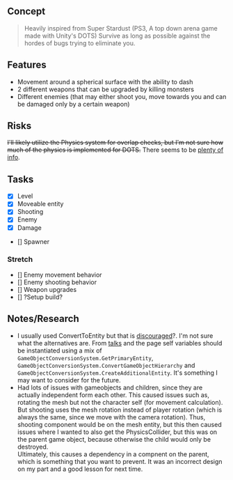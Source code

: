 ## Concept
> Heavily inspired from Super Stardust (PS3, A top down arena game made with Unity's DOTS)
Survive as long as possible against the hordes of bugs trying to eliminate you.

## Features
* Movement around a spherical surface with the ability to dash
* 2 different weapons that can be upgraded by killing monsters
* Different enemies (that may either shoot you, move towards you and can be damaged only by a certain weapon)

## Risks
~~I'll likely utilize the Physics system for overlap checks, but I'm not sure how much of the physics is implemented for DOTS.~~ There seems to be [plenty of info](https://docs.unity3d.com/Packages/com.unity.physics@0.6/manual/getting_started.html).

## Tasks
* [X] Level
* [X] Moveable entity
* [X] Shooting
* [X] Enemy
* [X] Damage
* [] Spawner
### Stretch
* [] Enemy movement behavior
* [] Enemy shooting behavior
* [] Weapon upgrades
* [] ?Setup build?

## Notes/Research
* I usually used ConvertToEntity but that is [discouraged](https://docs.unity3d.com/Packages/com.unity.entities@0.16/manual/conversion.html#scene-conversion)?. I'm not sure what the alternatives are. From [talks](https://www.youtube.com/watch?v=BNMrevfB6Q0) and the page self variables should be instantiated using a mix of `GameObjectConversionSystem.GetPrimaryEntity`, `GameObjectConversionSystem.ConvertGameObjectHierarchy` and `GameObjectConversionSystem.CreateAdditionalEntity`. It's something I may want to consider for the future.
* Had lots of issues with gameobjects and children, since they are actually independent form each other. This caused issues such as, rotating the mesh but not the character self (for movement calculation). But shooting uses the mesh rotation instead of player rotation (which is always the same, since we move with the camera rotation). Thus, shooting component would be on the mesh entity, but this then caused issues where I wanted to also get the PhysicsCollider, but this was on the parent game object, because otherwise the child would only be destroyed.  
Ultimately, this causes a dependency in a compnent on the parent, which is something that you want to prevent. It was an incorrect design on my part and a good lesson for next time. 